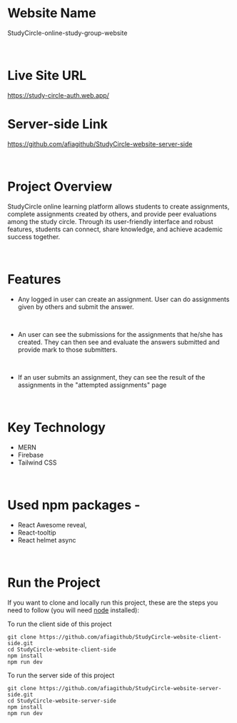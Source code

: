 # Website Name
StudyCircle-online-study-group-website

<br>

# Live Site URL
https://study-circle-auth.web.app/

# Server-side Link
https://github.com/afiagithub/StudyCircle-website-server-side

<br>

# Project Overview
StudyCircle online learning platform allows students to create assignments, complete assignments created by others, and provide peer evaluations among the study circle. Through its user-friendly interface and robust features, students can connect, share knowledge, and achieve academic success together.

<br>

# Features
* Any logged in user can create an assignment. User can do assignments given by others and submit the answer.
<br>

* An user can see the submissions for the assignments that he/she has created. They can then see and evaluate the answers submitted and provide mark to those submitters.
<br>

* If an user submits an assignment, they can see the result of the assignments in the "attempted assignments" page
<br>

# Key Technology
* MERN
* Firebase
* Tailwind CSS

<br>

# Used npm packages -
* React Awesome reveal,
* React-tooltip
* React helmet async

<br>

# Run the Project
If you want to clone and locally run this project, these are the steps you need to follow (you will need [node](https://nodejs.org/en) installed):

To run the client side of this project
```
git clone https://github.com/afiagithub/StudyCircle-website-client-side.git
cd StudyCircle-website-client-side
npm install
npm run dev
```

To run the server side of this project
```
git clone https://github.com/afiagithub/StudyCircle-website-server-side.git
cd StudyCircle-website-server-side
npm install
npm run dev
```
